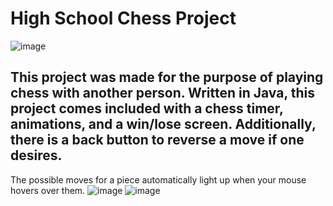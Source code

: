 # High School Chess Project
![image](https://user-images.githubusercontent.com/49328304/213335120-e0d4f429-34d3-4753-b3b9-14726d6527f5.png)
## This project was made for the purpose of playing chess with another person. Written in Java, this project comes included with a chess timer, animations, and a win/lose screen. Additionally, there is a back button to reverse a move if one desires.

The possible moves for a piece automatically light up when your mouse hovers over them.
![image](https://user-images.githubusercontent.com/49328304/213335438-e5efbab2-e9d0-48a7-8ff5-aa1d709c1b9b.png)
![image](https://user-images.githubusercontent.com/49328304/213335606-2bc04a1d-78da-4da8-bc64-46c7ff1877dc.png)
